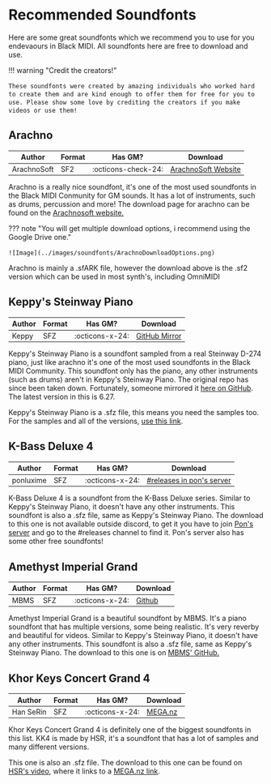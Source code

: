 # Recommended Soundfonts

Here are some great soundfonts which we recommend you to use for you endevaours in Black MIDI. All soundfonts here are free to download and use.

!!! warning "Credit the creators!"

    These soundfonts were created by amazing individuals who worked hard to create them and are kind enough to offer them for free for you to use. Please show some love by crediting the creators if you make videos or use them!

## Arachno

| Author      | Format | Has GM?             | Download                                                                              |
| ----------- | ------ | ------------------- | ------------------------------------------------------------------------------------- |
| ArachnoSoft | SF2    | :octicons-check-24: | [ArachnoSoft Website](https://www.arachnosoft.com/main/download.php?id=soundfont-sf2) |

Arachno is a really nice soundfont, it's one of the most used soundfonts in the Black MIDI Conmunity for GM sounds.
It has a lot of instruments, such as drums, percussion and more!
The download page for arachno can be found on the [Arachnosoft website.](https://www.arachnosoft.com/main/download.php?id=soundfont-sf2)

??? note "You will get multiple download options, i recommend using the Google Drive one."

    ![Image](../images/soundfonts/ArachnoDownloadOptions.png)

Arachno is mainly a .sfARK file, however the download above is the .sf2 version which can be used in most synth's, including OmniMIDI

## Keppy's Steinway Piano

| Author | Format | Has GM?         | Download                                                                             |
| ------ | ------ | --------------- | ------------------------------------------------------------------------------------ |
| Keppy  | SFZ    | :octicons-x-24: | [GitHub Mirror](https://github.com/rastating/Keppy-Steinway-Piano/releases/tag/6.27) |

Keppy's Steinway Piano is a soundfont sampled from a real Steinway D-274 piano, just like arachno it's one of the most used soundfonts in the Black MIDI Community.
This soundfont only has the piano, any other instruments (such as drums) aren't in Keppy's Steinway Piano.
The original repo has since been taken down. Fortunately, someone mirrored it [here on GitHub](https://github.com/rastating/Keppy-Steinway-Piano). The latest version in this is 6.27.

Keppy's Steinway Piano is a .sfz file, this means you need the samples too.
For the samples and all of the versions, [use this link](https://github.com/rastating/Keppy-Steinway-Piano/archive/refs/tags/6.27.zip).

## K-Bass Deluxe 4

| Author    | Format | Has GM?         | Download                                                           |
| --------- | ------ | --------------- | ------------------------------------------------------------------ |
| ponluxime | SFZ    | :octicons-x-24: | [#releases in pon's server](https://discord.com/invite/ePRZYuG6zf) |

K-Bass Deluxe 4 is a soundfont from the K-Bass Deluxe series. Similar to Keppy's Steinway Piano, it doesn't have any other instruments.
This soundfont is also a .sfz file, same as Keppy's Steinway Piano.
The download to this one is not available outside discord, to get it you have to join [Pon's server](https://discord.com/invite/ePRZYuG6zf) and go to the #releases channel to find it. Pon's server also has some other free soundfonts!

## Amethyst Imperial Grand

| Author | Format | Has GM?         | Download                                                            |
| ------ | ------ | --------------- | ------------------------------------------------------------------- |
| MBMS   | SFZ    | :octicons-x-24: | [Github](https://github.com/MyBlackMIDIScore/AmethystImperialGrand) |

Amethyst Imperial Grand is a beautiful soundfont by MBMS. It's a piano soundfont that has multiple versions, some being realistic. It's very reverby and beautiful for videos. Similar to Keppy's Steinway Piano, it doesn't have any other instruments.
This soundfont is also a .sfz file, same as Keppy's Steinway Piano.
The download to this one is on [MBMS' GitHub.](https://github.com/MyBlackMIDIScore/AmethystImperialGrand)

## Khor Keys Concert Grand 4

| Author    | Format | Has GM?         | Download                                                                             |
| --------- | ------ | --------------- | ------------------------------------------------------------------------------------ |
| Han SeRin | SFZ    | :octicons-x-24: | [MEGA.nz](https://mega.nz/file/yWZDwaBL#Cna4LyylWnuTnrGBMxrYGaEzoRINFOQTnHfedbcWLZA) |

Khor Keys Concert Grand 4 is definitely one of the biggest soundfonts in this list. KK4 is made by HSR, it's a soundfont that has a lot of samples and many different versions.

This one is also an .sfz file.
The download to this one can be found on [HSR's video](https://youtu.be/-aPpXwZDMsE), where it links to a [MEGA.nz link](https://mega.nz/file/yWZDwaBL#Cna4LyylWnuTnrGBMxrYGaEzoRINFOQTnHfedbcWLZA).
